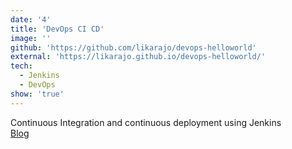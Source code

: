 ```yaml
---
date: '4'
title: 'DevOps CI CD'
image: ''
github: 'https://github.com/likarajo/devops-helloworld'
external: 'https://likarajo.github.io/devops-helloworld/'
tech:
  - Jenkins
  - DevOps
show: 'true'
---
```


Continuous Integration and continuous deployment using Jenkins<br>
[Blog](https://likarajoblogs.wordpress.com/2018/12/29/devops-continuous-integration-and-continuous-deployment/)
